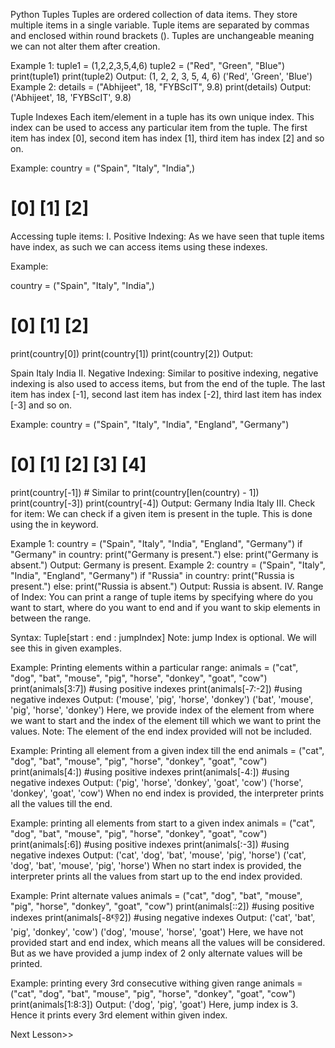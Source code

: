 Python Tuples
Tuples are ordered collection of data items. They store multiple items in a single variable. Tuple items are separated by commas and enclosed within round brackets (). Tuples are unchangeable meaning we can not alter them after creation.

Example 1:
tuple1 = (1,2,2,3,5,4,6)
tuple2 = ("Red", "Green", "Blue")
print(tuple1)
print(tuple2)
Output:
(1, 2, 2, 3, 5, 4, 6)
('Red', 'Green', 'Blue')
Example 2:
details = ("Abhijeet", 18, "FYBScIT", 9.8)
print(details)
Output:
('Abhijeet', 18, 'FYBScIT', 9.8)

Tuple Indexes
Each item/element in a tuple has its own unique index. This index can be used to access any particular item from the tuple. The first item has index [0], second item has index [1], third item has index [2] and so on.

Example:
country = ("Spain", "Italy", "India",)
#            [0]      [1]      [2]
Accessing tuple items:
I. Positive Indexing:
As we have seen that tuple items have index, as such we can access items using these indexes.

Example:

country = ("Spain", "Italy", "India",)
#            [0]      [1]      [2]     
print(country[0])
print(country[1])
print(country[2])
Output:

Spain
Italy
India
II. Negative Indexing:
Similar to positive indexing, negative indexing is also used to access items, but from the end of the tuple. The last item has index [-1], second last item has index [-2], third last item has index [-3] and so on.

Example:
country = ("Spain", "Italy", "India", "England", "Germany")
#            [0]      [1]      [2]       [3]        [4]
print(country[-1]) # Similar to print(country[len(country) - 1])
print(country[-3])
print(country[-4])
Output:
Germany
India
Italy
III. Check for item:
We can check if a given item is present in the tuple. This is done using the in keyword.

Example 1:
country = ("Spain", "Italy", "India", "England", "Germany")
if "Germany" in country:
    print("Germany is present.")
else:
    print("Germany is absent.")
Output:
Germany is present.
Example 2:
country = ("Spain", "Italy", "India", "England", "Germany")
if "Russia" in country:
    print("Russia is present.")
else:
    print("Russia is absent.")
Output:
Russia is absent.
IV. Range of Index:
You can print a range of tuple items by specifying where do you want to start, where do you want to end and if you want to skip elements in between the range.

Syntax:
Tuple[start : end : jumpIndex]
Note: jump Index is optional. We will see this in given examples.

Example: Printing elements within a particular range:
animals = ("cat", "dog", "bat", "mouse", "pig", "horse", "donkey", "goat", "cow")
print(animals[3:7])     #using positive indexes
print(animals[-7:-2])   #using negative indexes
Output:
('mouse', 'pig', 'horse', 'donkey')
('bat', 'mouse', 'pig', 'horse', 'donkey')
Here, we provide index of the element from where we want to start and the index of the element till which we want to print the values. Note: The element of the end index provided will not be included.

Example: Printing all element from a given index till the end
animals = ("cat", "dog", "bat", "mouse", "pig", "horse", "donkey", "goat", "cow")
print(animals[4:])      #using positive indexes
print(animals[-4:])     #using negative indexes
Output:
('pig', 'horse', 'donkey', 'goat', 'cow')
('horse', 'donkey', 'goat', 'cow')
When no end index is provided, the interpreter prints all the values till the end.

Example: printing all elements from start to a given index
animals = ("cat", "dog", "bat", "mouse", "pig", "horse", "donkey", "goat", "cow")
print(animals[:6])      #using positive indexes
print(animals[:-3])     #using negative indexes
Output:
('cat', 'dog', 'bat', 'mouse', 'pig', 'horse')
('cat', 'dog', 'bat', 'mouse', 'pig', 'horse')
When no start index is provided, the interpreter prints all the values from start up to the end index provided.

Example: Print alternate values
animals = ("cat", "dog", "bat", "mouse", "pig", "horse", "donkey", "goat", "cow")
print(animals[::2])     #using positive indexes
print(animals[-8:-1:2]) #using negative indexes
Output:
('cat', 'bat', 'pig', 'donkey', 'cow')
('dog', 'mouse', 'horse', 'goat')
Here, we have not provided start and end index, which means all the values will be considered. But as we have provided a jump index of 2 only alternate values will be printed.

Example: printing every 3rd consecutive withing given range
animals = ("cat", "dog", "bat", "mouse", "pig", "horse", "donkey", "goat", "cow")
print(animals[1:8:3])
Output:
('dog', 'pig', 'goat')
Here, jump index is 3. Hence it prints every 3rd element within given index.

Next Lesson>>